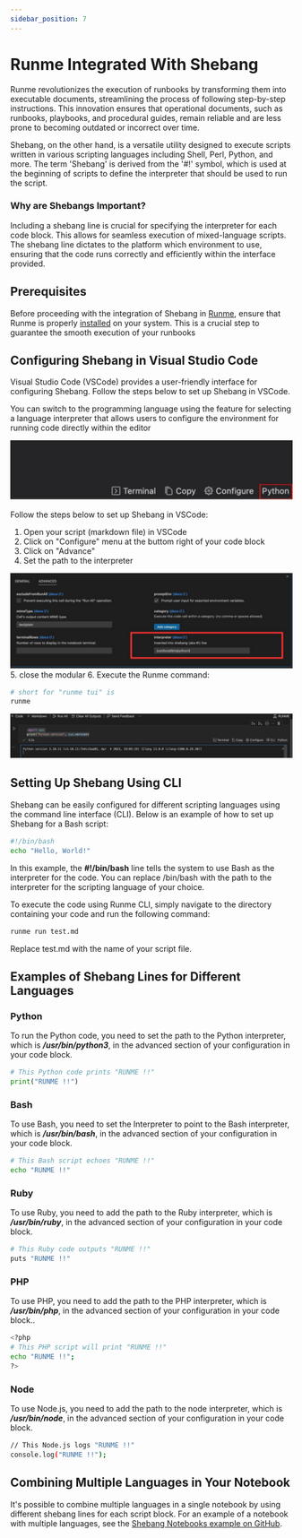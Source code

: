 ```yaml
---
sidebar_position: 7
---
```


# Runme Integrated With Shebang

Runme revolutionizes the execution of runbooks by transforming them into executable documents, streamlining the process of following step-by-step instructions. This innovation ensures that operational documents, such as runbooks, playbooks, and procedural guides, remain reliable and are less prone to becoming outdated or incorrect over time.

Shebang, on the other hand, is a versatile utility designed to execute scripts written in various scripting languages including Shell, Perl, Python, and more. The term 'Shebang' is derived from the '#!' symbol, which is used at the beginning of scripts to define the interpreter that should be used to run the script.

### Why are Shebangs Important?

Including a shebang line is crucial for specifying the interpreter for each code block. This allows for seamless execution of mixed-language scripts. The shebang line dictates to the platform which environment to use, ensuring that the code runs correctly and efficiently within the interface provided.

## Prerequisites

Before proceeding with the integration of Shebang in [Runme](/install#runme-cli), ensure that Runme is properly [installed](/install#runme-cli) on your system. This is a crucial step to guarantee the smooth execution of your runbooks

## Configuring Shebang in Visual Studio Code

Visual Studio Code (VSCode) provides a user-friendly interface for configuring Shebang. Follow the steps below to set up Shebang in VSCode.

You can switch to the programming language using the feature for selecting a language interpreter that allows users to configure the environment for running code directly within the editor

![shebang-language-mood](../../static/img/shebang-language-mood.png)

Follow the steps below to set up Shebang in VSCode:

1. Open your script (markdown file) in VSCode
2. Click on "Configure" menu at the buttom right of your code block
3. Click on "Advance"
4. Set the path to the interpreter


![shebang-interpreter](../../static/img/shebang-interpreters.png)
5. close the modular
6. Execute the Runme command:

```sh
# short for "runme tui" is 
runme
```

![shebang-output](../../static/img/shebang-outputt.png)

## Setting Up Shebang Using CLI

Shebang can be easily configured for different scripting languages using the command line interface (CLI). Below is an example of how to set up Shebang for a Bash script:

```sh
#!/bin/bash
echo "Hello, World!"
```

In this example, the **#!/bin/bash** line tells the system to use Bash as the interpreter for the code. You can replace /bin/bash with the path to the interpreter for the scripting language of your choice.

To execute the code using Runme CLI, simply navigate to the directory containing your code and run the following command:

```sh
runme run test.md
```

Replace test.md with the name of your script file.

## Examples of Shebang Lines for Different Languages

### Python

To run the Python code, you need to set the path to the Python interpreter, which is ***/usr/bin/python3***, in the advanced section of your configuration in your code block.

```python
# This Python code prints "RUNME !!"
print("RUNME !!")
```

### Bash

To use Bash, you need to set the Interpreter to point to the Bash interpreter, which is ***/usr/bin/bash***, in the advanced section of your configuration in your code block.

```sh
# This Bash script echoes "RUNME !!"
echo "RUNME !!"
```

### Ruby

To use Ruby, you need to add the path to the Ruby interpreter, which is ***/usr/bin/ruby***, in the advanced section of your configuration in your code block.

```sh
# This Ruby code outputs "RUNME !!"
puts "RUNME !!"
```

### PHP

To use PHP, you need to add the path to the PHP interpreter, which is ***/usr/bin/php***, in the advanced section of your configuration in your code block..

```sh
<?php
# This PHP script will print "RUNME !!"
echo "RUNME !!";
?>
```

### Node

To use Node.js, you need to add the path to the node interpreter, which is ***/usr/bin/node***, in the advanced section of your configuration in your code block.

```sh
// This Node.js logs "RUNME !!"
console.log("RUNME !!");
```

## Combining Multiple Languages in Your Notebook

It's possible to combine multiple languages in a single notebook by using different shebang lines for each script block. For an example of a notebook with multiple languages, see the [Shebang Notebooks example on GitHub](https://github.com/stateful/Shebang-Notebooks/blob/main/shebang-example.md).

